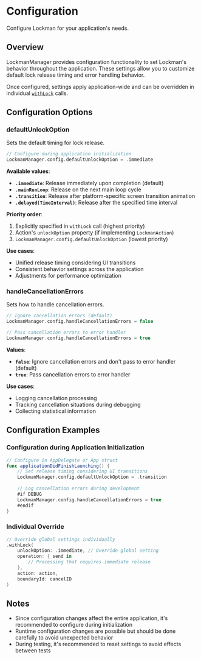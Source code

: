 # Configuration

Configure Lockman for your application's needs.

## Overview

LockmanManager provides configuration functionality to set Lockman's behavior throughout the application. These settings allow you to customize default lock release timing and error handling behavior.

Once configured, settings apply application-wide and can be overridden in individual [`withLock`](<doc:Lock>) calls.

## Configuration Options

### defaultUnlockOption

Sets the default timing for lock release.

```swift
// Configure during application initialization
LockmanManager.config.defaultUnlockOption = .immediate
```

**Available values**:
- **`.immediate`**: Release immediately upon completion (default)
- **`.mainRunLoop`**: Release on the next main loop cycle
- **`.transition`**: Release after platform-specific screen transition animation
- **`.delayed(TimeInterval)`**: Release after the specified time interval

**Priority order**:
1. Explicitly specified in `withLock` call (highest priority)
2. Action's `unlockOption` property (if implementing `LockmanAction`)
3. `LockmanManager.config.defaultUnlockOption` (lowest priority)

**Use cases**:
- Unified release timing considering UI transitions
- Consistent behavior settings across the application
- Adjustments for performance optimization

### handleCancellationErrors

Sets how to handle cancellation errors.

```swift
// Ignore cancellation errors (default)
LockmanManager.config.handleCancellationErrors = false

// Pass cancellation errors to error handler
LockmanManager.config.handleCancellationErrors = true
```

**Values**:
- **`false`**: Ignore cancellation errors and don't pass to error handler (default)
- **`true`**: Pass cancellation errors to error handler

**Use cases**:
- Logging cancellation processing
- Tracking cancellation situations during debugging
- Collecting statistical information

## Configuration Examples

### Configuration during Application Initialization

```swift
// Configure in AppDelegate or App struct
func applicationDidFinishLaunching() {
    // Set release timing considering UI transitions
    LockmanManager.config.defaultUnlockOption = .transition
    
    // Log cancellation errors during development
    #if DEBUG
    LockmanManager.config.handleCancellationErrors = true
    #endif
}
```

### Individual Override

```swift
// Override global settings individually
.withLock(
    unlockOption: .immediate, // Override global setting
    operation: { send in
        // Processing that requires immediate release
    },
    action: action,
    boundaryId: cancelID
)
```

## Notes

- Since configuration changes affect the entire application, it's recommended to configure during initialization
- Runtime configuration changes are possible but should be done carefully to avoid unexpected behavior
- During testing, it's recommended to reset settings to avoid effects between tests

